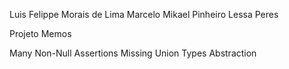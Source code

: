 Luis Felippe Morais de Lima 
Marcelo Mikael Pinheiro Lessa Peres

Projeto Memos

Many Non-Null Assertions
Missing Union Types Abstraction

